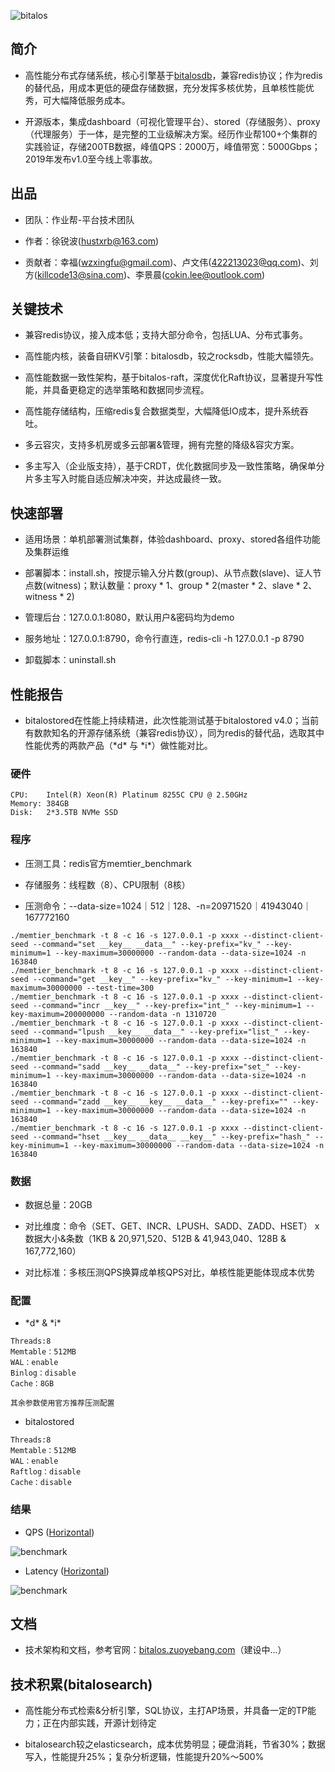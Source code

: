 ![bitalos](./docs/bitalos.png)

## 简介

- 高性能分布式存储系统，核心引擎基于[bitalosdb](https://github.com/zuoyebang/bitalosdb)，兼容redis协议；作为redis的替代品，用成本更低的硬盘存储数据，充分发挥多核优势，且单核性能优秀，可大幅降低服务成本。

- 开源版本，集成dashboard（可视化管理平台）、stored（存储服务）、proxy（代理服务）于一体，是完整的工业级解决方案。经历作业帮100+个集群的实践验证，存储200TB数据，峰值QPS：2000万，峰值带宽：5000Gbps；2019年发布v1.0至今线上零事故。

## 出品

- 团队：作业帮-平台技术团队

- 作者：徐锐波(hustxrb@163.com)

- 贡献者：幸福(wzxingfu@gmail.com)、卢文伟(422213023@qq.com)、刘方(killcode13@sina.com)、李景晨(cokin.lee@outlook.com)

## 关键技术

- 兼容redis协议，接入成本低；支持大部分命令，包括LUA、分布式事务。

- 高性能内核，装备自研KV引擎：bitalosdb，较之rocksdb，性能大幅领先。

- 高性能数据一致性架构，基于bitalos-raft，深度优化Raft协议，显著提升写性能，并具备更稳定的选举策略和数据同步流程。

- 高性能存储结构，压缩redis复合数据类型，大幅降低IO成本，提升系统吞吐。

- 多云容灾，支持多机房或多云部署&管理，拥有完整的降级&容灾方案。

- 多主写入（企业版支持），基于CRDT，优化数据同步及一致性策略，确保单分片多主写入时能自适应解决冲突，并达成最终一致。

## 快速部署

- 适用场景：单机部署测试集群，体验dashboard、proxy、stored各组件功能及集群运维

- 部署脚本：install.sh，按提示输入分片数(group)、从节点数(slave)、证人节点数(witness)；默认数量：proxy * 1、group * 2(master * 2、slave * 2、witness * 2)

- 管理后台：127.0.0.1:8080，默认用户&密码均为demo

- 服务地址：127.0.0.1:8790，命令行直连，redis-cli -h 127.0.0.1 -p 8790

- 卸载脚本：uninstall.sh

## 性能报告

- bitalostored在性能上持续精进，此次性能测试基于bitalostored v4.0；当前有数款知名的开源存储系统（兼容redis协议），同为redis的替代品，选取其中性能优秀的两款产品（\*d\* 与 \*i\*）做性能对比。

### 硬件

```
CPU:    Intel(R) Xeon(R) Platinum 8255C CPU @ 2.50GHz
Memory: 384GB
Disk:   2*3.5TB NVMe SSD
```

### 程序

- 压测工具：redis官方memtier_benchmark

- 存储服务：线程数（8）、CPU限制（8核）

- 压测命令：--data-size=1024｜512｜128、-n=20971520｜41943040｜167772160

```
./memtier_benchmark -t 8 -c 16 -s 127.0.0.1 -p xxxx --distinct-client-seed --command="set __key__ __data__" --key-prefix="kv_" --key-minimum=1 --key-maximum=30000000 --random-data --data-size=1024 -n 163840
./memtier_benchmark -t 8 -c 16 -s 127.0.0.1 -p xxxx --distinct-client-seed --command="get __key__" --key-prefix="kv_" --key-minimum=1 --key-maximum=30000000 --test-time=300
./memtier_benchmark -t 8 -c 16 -s 127.0.0.1 -p xxxx --distinct-client-seed --command="incr __key__" --key-prefix="int_" --key-minimum=1 --key-maximum=200000000 --random-data -n 1310720
./memtier_benchmark -t 8 -c 16 -s 127.0.0.1 -p xxxx --distinct-client-seed --command="lpush __key__ __data__" --key-prefix="list_" --key-minimum=1 --key-maximum=30000000 --random-data --data-size=1024 -n 163840
./memtier_benchmark -t 8 -c 16 -s 127.0.0.1 -p xxxx --distinct-client-seed --command="sadd __key__ __data__" --key-prefix="set_" --key-minimum=1 --key-maximum=30000000 --random-data --data-size=1024 -n 163840
./memtier_benchmark -t 8 -c 16 -s 127.0.0.1 -p xxxx --distinct-client-seed --command="zadd __key__ __key__ __data__" --key-prefix="" --key-minimum=1 --key-maximum=30000000 --random-data --data-size=1024 -n 163840
./memtier_benchmark -t 8 -c 16 -s 127.0.0.1 -p xxxx --distinct-client-seed --command="hset __key__ __data__ __key__" --key-prefix="hash_" --key-minimum=1 --key-maximum=30000000 --random-data --data-size=1024 -n 163840
```

### 数据

- 数据总量：20GB

- 对比维度：命令（SET、GET、INCR、LPUSH、SADD、ZADD、HSET） x 数据大小&条数（1KB & 20,971,520、512B & 41,943,040、128B & 167,772,160）

- 对比标准：多核压测QPS换算成单核QPS对比，单核性能更能体现成本优势

### 配置

- \*d\* & \*i\*

```
Threads:8
Memtable：512MB
WAL：enable
Binlog：disable
Cache：8GB

其余参数使用官方推荐压测配置
```

- bitalostored

```
Threads:8
Memtable：512MB
WAL：enable
Raftlog：disable
Cache：disable
```

### 结果

- QPS ([Horizontal](./docs/benchmark-qps.png))

![benchmark](./docs/benchmark-qps-vertical.png)

- Latency ([Horizontal](./docs/benchmark-latency.png))

![benchmark](./docs/benchmark-latency-vertical.png)

## 文档

- 技术架构和文档，参考官网：[bitalos.zuoyebang.com](https://bitalos.zuoyebang.com "BITALOS")（建设中...）

## 技术积累(bitalosearch)

- 高性能分布式检索&分析引擎，SQL协议，主打AP场景，并具备一定的TP能力；正在内部实践，开源计划待定

- bitalosearch较之elasticsearch，成本优势明显；硬盘消耗，节省30%；数据写入，性能提升25%；复杂分析逻辑，性能提升20%～500%